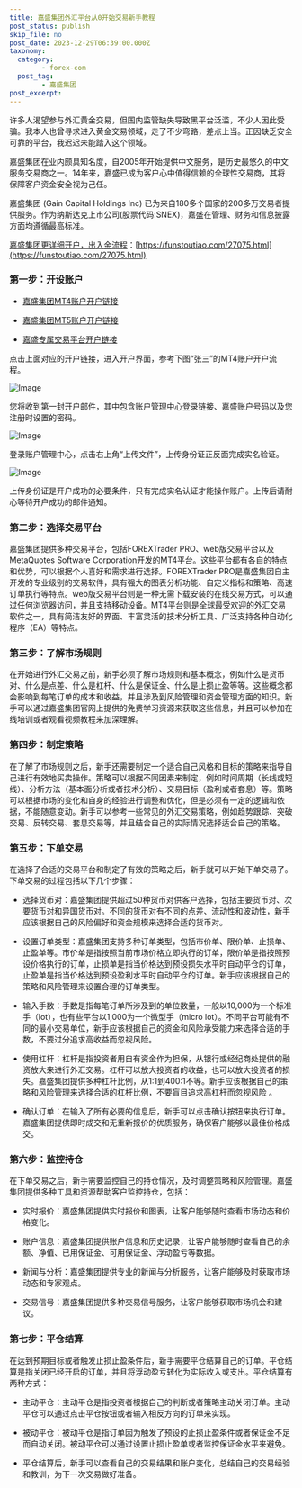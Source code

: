 ```yaml
---
title: 嘉盛集团外汇平台从0开始交易新手教程
post_status: publish
skip_file: no
post_date: 2023-12-29T06:39:00.000Z
taxonomy:
  category:
        - forex-com
  post_tag:
        - 嘉盛集团
post_excerpt: 
---
```

许多人渴望参与外汇黄金交易，但国内监管缺失导致黑平台泛滥，不少人因此受骗。我本人也曾寻求进入黄金交易领域，走了不少弯路，差点上当。正因缺乏安全可靠的平台，我迟迟未能踏入这个领域。

嘉盛集团在业内颇具知名度，自2005年开始提供中文服务，是历史最悠久的中文服务交易商之一。14年来，嘉盛已成为客户心中值得信赖的全球性交易商，其将保障客户资金安全视为己任。

嘉盛集团 (Gain Capital Holdings Inc) 已为来自180多个国家的200多万交易者提供服务。作为纳斯达克上市公司(股票代码:SNEX)，嘉盛在管理、财务和信息披露方面均遵循最高标准。

[嘉盛集团更详细开户，出入金流程](https://funstoutiao.com/27075.html)：[https://funstoutiao.com/27075.html](https://funstoutiao.com/27075.html)

### 第一步：开设账户

* [嘉盛集团MT4账户开户链接](https://s.ssgg.net/jsmt4)

* [嘉盛集团MT5账户开户链接](https://s.ssgg.net/jsmt5)

* [嘉盛专属交易平台开户链接](https://s.ssgg.net/js)

点击上面对应的开户链接，进入开户界面，参考下图“张三”的MT4账户开户流程。

![Image](https://prod-files-secure.s3.us-west-2.amazonaws.com/39ed1227-6d7d-4570-be36-9ccd4a2c4241/7a167aea-686b-400d-af59-4e18eb607a40/640.png?X-Amz-Algorithm=AWS4-HMAC-SHA256&X-Amz-Content-Sha256=UNSIGNED-PAYLOAD&X-Amz-Credential=ASIAZI2LB466R7EWJRBK%2F20250713%2Fus-west-2%2Fs3%2Faws4_request&X-Amz-Date=20250713T161308Z&X-Amz-Expires=3600&X-Amz-Security-Token=IQoJb3JpZ2luX2VjEP7%2F%2F%2F%2F%2F%2F%2F%2F%2F%2FwEaCXVzLXdlc3QtMiJHMEUCICWs44uc5JBvjAB3vbIno4WGQvWOUVi4AUBuvYhg7tyYAiEAulugiPx4IJFUlEQK7HI6MDtYeTdiQaofrZGLfOrlQVYq%2FwMIFxAAGgw2Mzc0MjMxODM4MDUiDKq9HDMpdxuTgmlU3ircA3XHz1Z2apm8Jgk6qMQ43vEM1xgbSjSuQPYr8%2FJCrH8HyDPys6WR0Zij9%2BWQd0vT345F2thlQxuW%2BRnk3KZT%2B8AF%2BJ8KauSScujJto0gD5Ya%2BPzdByXk43P5DJYfrnH2j3jqA7pXlNQp296LX%2BJN0vOULdg23ECDYgYRObODPwDmfTMjuHcNa8W7cjUBReiNXhftTIjkXmOmdZS6NfKvPEk8VE%2F%2Bu%2BucUChBU0z1aN96h%2BkcIWKaIS0ZNfadHegiJh%2BCC6KN4Vf6hJksgWgiLe3QHSNT%2FAYivMpz7tAr3v4QiPIBCGP%2BSVdpKFQEiutw6YqtuldAx3TdE9C88gQWSEDTD7bKthNzxj%2FkNfWy4kuV18I4TBpgdzoeC%2Bg1TrdZy8t%2FUgdCiKkOV%2F4t2C8F8P%2Ffvf3h8hh3upf%2F2WumZ%2FKkXLBWfgxT0U%2FJODKfUIsf35a%2Bc6hUkLEiqEb5%2BT1PtSf2o5ZAFyxGRv6QTLmcF5pEo3Rq4f3FTSMC%2F5xa2awZg2k0woMdI44GgSMUohBlyHcOhLd5QpKqWfkVKh%2FtDvF7dAAlelqQJTQx2GPhbroKaMX8NU1CTLHRCBTOmekOY5z%2FJdKXNKlX6eses37%2FroP%2BYoJAJjzxdJiGhEw3MNv6zsMGOqUB8FCQxR9EQr%2FqDswswTD8DQTqiUmmnKPt%2FUSwfb7LCx589IOy793CChZRfjaAJieZ09Jev1s7KXyFlu%2F1jDANEP6mJ03MDfVZzxLIWdqp0DoU%2FsBd7DDDARgCppke3TT1zsHelcOFu6LJ96ouvrIKKyrkYkmUHka0Qj3jdxQQ2oRZ%2FWUuHwwTPm0G33IqMhv7TQauJQV9Q14Qrd3cXIz5ICkcA%2BFS&X-Amz-Signature=5ca2f4601fa340e1b133697a020c9344184bddac1eb9b9cd4129fbe19ebfea12&X-Amz-SignedHeaders=host&x-amz-checksum-mode=ENABLED&x-id=GetObject)

您将收到第一封开户邮件，其中包含账户管理中心登录链接、嘉盛账户号码以及您注册时设置的密码。

![Image](https://prod-files-secure.s3.us-west-2.amazonaws.com/39ed1227-6d7d-4570-be36-9ccd4a2c4241/eaa1c6b3-2877-4284-a0e1-530e222c27fb/image.png?X-Amz-Algorithm=AWS4-HMAC-SHA256&X-Amz-Content-Sha256=UNSIGNED-PAYLOAD&X-Amz-Credential=ASIAZI2LB466R7EWJRBK%2F20250713%2Fus-west-2%2Fs3%2Faws4_request&X-Amz-Date=20250713T161308Z&X-Amz-Expires=3600&X-Amz-Security-Token=IQoJb3JpZ2luX2VjEP7%2F%2F%2F%2F%2F%2F%2F%2F%2F%2FwEaCXVzLXdlc3QtMiJHMEUCICWs44uc5JBvjAB3vbIno4WGQvWOUVi4AUBuvYhg7tyYAiEAulugiPx4IJFUlEQK7HI6MDtYeTdiQaofrZGLfOrlQVYq%2FwMIFxAAGgw2Mzc0MjMxODM4MDUiDKq9HDMpdxuTgmlU3ircA3XHz1Z2apm8Jgk6qMQ43vEM1xgbSjSuQPYr8%2FJCrH8HyDPys6WR0Zij9%2BWQd0vT345F2thlQxuW%2BRnk3KZT%2B8AF%2BJ8KauSScujJto0gD5Ya%2BPzdByXk43P5DJYfrnH2j3jqA7pXlNQp296LX%2BJN0vOULdg23ECDYgYRObODPwDmfTMjuHcNa8W7cjUBReiNXhftTIjkXmOmdZS6NfKvPEk8VE%2F%2Bu%2BucUChBU0z1aN96h%2BkcIWKaIS0ZNfadHegiJh%2BCC6KN4Vf6hJksgWgiLe3QHSNT%2FAYivMpz7tAr3v4QiPIBCGP%2BSVdpKFQEiutw6YqtuldAx3TdE9C88gQWSEDTD7bKthNzxj%2FkNfWy4kuV18I4TBpgdzoeC%2Bg1TrdZy8t%2FUgdCiKkOV%2F4t2C8F8P%2Ffvf3h8hh3upf%2F2WumZ%2FKkXLBWfgxT0U%2FJODKfUIsf35a%2Bc6hUkLEiqEb5%2BT1PtSf2o5ZAFyxGRv6QTLmcF5pEo3Rq4f3FTSMC%2F5xa2awZg2k0woMdI44GgSMUohBlyHcOhLd5QpKqWfkVKh%2FtDvF7dAAlelqQJTQx2GPhbroKaMX8NU1CTLHRCBTOmekOY5z%2FJdKXNKlX6eses37%2FroP%2BYoJAJjzxdJiGhEw3MNv6zsMGOqUB8FCQxR9EQr%2FqDswswTD8DQTqiUmmnKPt%2FUSwfb7LCx589IOy793CChZRfjaAJieZ09Jev1s7KXyFlu%2F1jDANEP6mJ03MDfVZzxLIWdqp0DoU%2FsBd7DDDARgCppke3TT1zsHelcOFu6LJ96ouvrIKKyrkYkmUHka0Qj3jdxQQ2oRZ%2FWUuHwwTPm0G33IqMhv7TQauJQV9Q14Qrd3cXIz5ICkcA%2BFS&X-Amz-Signature=50d1de870902a60aefb3ccbdb6ac02269799aa1e3725c91ccb2cd8be68d40a72&X-Amz-SignedHeaders=host&x-amz-checksum-mode=ENABLED&x-id=GetObject)

登录账户管理中心，点击右上角“上传文件”，上传身份证正反面完成实名验证。

![Image](https://prod-files-secure.s3.us-west-2.amazonaws.com/39ed1227-6d7d-4570-be36-9ccd4a2c4241/54090639-09fc-46b4-a135-e0289f707147/image.png?X-Amz-Algorithm=AWS4-HMAC-SHA256&X-Amz-Content-Sha256=UNSIGNED-PAYLOAD&X-Amz-Credential=ASIAZI2LB466R7EWJRBK%2F20250713%2Fus-west-2%2Fs3%2Faws4_request&X-Amz-Date=20250713T161308Z&X-Amz-Expires=3600&X-Amz-Security-Token=IQoJb3JpZ2luX2VjEP7%2F%2F%2F%2F%2F%2F%2F%2F%2F%2FwEaCXVzLXdlc3QtMiJHMEUCICWs44uc5JBvjAB3vbIno4WGQvWOUVi4AUBuvYhg7tyYAiEAulugiPx4IJFUlEQK7HI6MDtYeTdiQaofrZGLfOrlQVYq%2FwMIFxAAGgw2Mzc0MjMxODM4MDUiDKq9HDMpdxuTgmlU3ircA3XHz1Z2apm8Jgk6qMQ43vEM1xgbSjSuQPYr8%2FJCrH8HyDPys6WR0Zij9%2BWQd0vT345F2thlQxuW%2BRnk3KZT%2B8AF%2BJ8KauSScujJto0gD5Ya%2BPzdByXk43P5DJYfrnH2j3jqA7pXlNQp296LX%2BJN0vOULdg23ECDYgYRObODPwDmfTMjuHcNa8W7cjUBReiNXhftTIjkXmOmdZS6NfKvPEk8VE%2F%2Bu%2BucUChBU0z1aN96h%2BkcIWKaIS0ZNfadHegiJh%2BCC6KN4Vf6hJksgWgiLe3QHSNT%2FAYivMpz7tAr3v4QiPIBCGP%2BSVdpKFQEiutw6YqtuldAx3TdE9C88gQWSEDTD7bKthNzxj%2FkNfWy4kuV18I4TBpgdzoeC%2Bg1TrdZy8t%2FUgdCiKkOV%2F4t2C8F8P%2Ffvf3h8hh3upf%2F2WumZ%2FKkXLBWfgxT0U%2FJODKfUIsf35a%2Bc6hUkLEiqEb5%2BT1PtSf2o5ZAFyxGRv6QTLmcF5pEo3Rq4f3FTSMC%2F5xa2awZg2k0woMdI44GgSMUohBlyHcOhLd5QpKqWfkVKh%2FtDvF7dAAlelqQJTQx2GPhbroKaMX8NU1CTLHRCBTOmekOY5z%2FJdKXNKlX6eses37%2FroP%2BYoJAJjzxdJiGhEw3MNv6zsMGOqUB8FCQxR9EQr%2FqDswswTD8DQTqiUmmnKPt%2FUSwfb7LCx589IOy793CChZRfjaAJieZ09Jev1s7KXyFlu%2F1jDANEP6mJ03MDfVZzxLIWdqp0DoU%2FsBd7DDDARgCppke3TT1zsHelcOFu6LJ96ouvrIKKyrkYkmUHka0Qj3jdxQQ2oRZ%2FWUuHwwTPm0G33IqMhv7TQauJQV9Q14Qrd3cXIz5ICkcA%2BFS&X-Amz-Signature=346a57f8a62367e75705beb901e33b57ad5edf803ccd5727ffb9f4f45468fbd1&X-Amz-SignedHeaders=host&x-amz-checksum-mode=ENABLED&x-id=GetObject)

上传身份证是开户成功的必要条件，只有完成实名认证才能操作账户。上传后请耐心等待开户成功的邮件通知。

### 第二步：选择交易平台

嘉盛集团提供多种交易平台，包括FOREXTrader PRO、web版交易平台以及MetaQuotes Software Corporation开发的MT4平台。这些平台都有各自的特点和优势，可以根据个人喜好和需求进行选择。FOREXTrader PRO是嘉盛集团自主开发的专业级别的交易软件，具有强大的图表分析功能、自定义指标和策略、高速订单执行等特点。web版交易平台则是一种无需下载安装的在线交易方式，可以通过任何浏览器访问，并且支持移动设备。MT4平台则是全球最受欢迎的外汇交易软件之一，具有简洁友好的界面、丰富灵活的技术分析工具、广泛支持各种自动化程序（EA）等特点。

### 第三步：了解市场规则

在开始进行外汇交易之前，新手必须了解市场规则和基本概念，例如什么是货币对、什么是点差、什么是杠杆、什么是保证金、什么是止损止盈等等。这些概念都会影响到每笔订单的成本和收益，并且涉及到风险管理和资金管理方面的知识。新手可以通过嘉盛集团官网上提供的免费学习资源来获取这些信息，并且可以参加在线培训或者观看视频教程来加深理解。

### 第四步：制定策略

在了解了市场规则之后，新手还需要制定一个适合自己风格和目标的策略来指导自己进行有效地买卖操作。策略可以根据不同因素来制定，例如时间周期（长线或短线）、分析方法（基本面分析或者技术分析）、交易目标（盈利或者套息）等。策略可以根据市场的变化和自身的经验进行调整和优化，但是必须有一定的逻辑和依据，不能随意变动。新手可以参考一些常见的外汇交易策略，例如趋势跟踪、突破交易、反转交易、套息交易等，并且结合自己的实际情况选择适合自己的策略。

### 第五步：下单交易

在选择了合适的交易平台和制定了有效的策略之后，新手就可以开始下单交易了。下单交易的过程包括以下几个步骤：

* 选择货币对：嘉盛集团提供超过50种货币对供客户选择，包括主要货币对、次要货币对和异国货币对。不同的货币对有不同的点差、流动性和波动性，新手应该根据自己的风险偏好和资金规模来选择合适的货币对。

* 设置订单类型：嘉盛集团支持多种订单类型，包括市价单、限价单、止损单、止盈单等。市价单是指按照当前市场价格立即执行的订单，限价单是指按照预设价格执行的订单，止损单是指当价格达到预设损失水平时自动平仓的订单，止盈单是指当价格达到预设盈利水平时自动平仓的订单。新手应该根据自己的策略和风险管理来设置合理的订单类型。

* 输入手数：手数是指每笔订单所涉及到的单位数量，一般以10,000为一个标准手（lot），也有些平台以1,000为一个微型手（micro lot）。不同平台可能有不同的最小交易单位，新手应该根据自己的资金和风险承受能力来选择合适的手数，不要过分追求高收益而忽视风险。

* 使用杠杆：杠杆是指投资者用自有资金作为担保，从银行或经纪商处提供的融资放大来进行外汇交易。杠杆可以放大投资者的收益，也可以放大投资者的损失。嘉盛集团提供多种杠杆比例，从1:1到400:1不等。新手应该根据自己的策略和风险管理来选择合适的杠杆比例，不要盲目追求高杠杆而忽视风险 。

* 确认订单：在输入了所有必要的信息后，新手可以点击确认按钮来执行订单。嘉盛集团提供即时成交和无重新报价的优质服务，确保客户能够以最佳价格成交。

### 第六步：监控持仓

在下单交易之后，新手需要监控自己的持仓情况，及时调整策略和风险管理。嘉盛集团提供多种工具和资源帮助客户监控持仓，包括：

* 实时报价：嘉盛集团提供实时报价和图表，让客户能够随时查看市场动态和价格变化。

* 账户信息：嘉盛集团提供账户信息和历史记录，让客户能够随时查看自己的余额、净值、已用保证金、可用保证金、浮动盈亏等数据。

* 新闻与分析：嘉盛集团提供专业的新闻与分析服务，让客户能够及时获取市场动态和专家观点。

* 交易信号：嘉盛集团提供多种交易信号服务，让客户能够获取市场机会和建议。

### 第七步：平仓结算

在达到预期目标或者触发止损止盈条件后，新手需要平仓结算自己的订单。平仓结算是指关闭已经开启的订单，并且将浮动盈亏转化为实际收入或支出。平仓结算有两种方式：

* 主动平仓：主动平仓是指投资者根据自己的判断或者策略主动关闭订单。主动平仓可以通过点击平仓按钮或者输入相反方向的订单来实现。

* 被动平仓：被动平仓是指订单因为触发了预设的止损止盈条件或者保证金不足而自动关闭。被动平仓可以通过设置止损止盈单或者监控保证金水平来避免。

* 平仓结算后，新手可以查看自己的交易结果和账户变化，总结自己的交易经验和教训，为下一次交易做好准备。